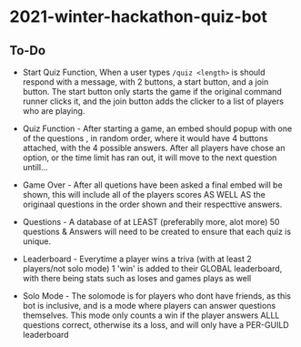 # 2021-winter-hackathon-quiz-bot
## To-Do

- Start Quiz Function, When a user types `/quiz <length>` is should respond with a message, with 2 buttons, a start button, and a join button.
The start button only starts the game if the original command runner clicks it, and the join button adds the clicker to a list of players who are playing.

- Quiz Function - After starting a game, an embed should popup with one of the <length> questions , in random order, where it would have 4 buttons attached, 
with the 4 possible answers. After all players have chose an option, or the time limit has ran out, it will move to the next question untill...

- Game Over - After all quetions have been asked a final embed will be shown, this will include all of the players scores AS WELL AS the originaal questions
in the order shown and their respecttive answers.

- Questions - A database of at LEAST (preferablly more, alot more) 50 questions & Answers will need to be created to ensure that each quiz is unique.

- Leaderboard - Everytime a player wins a triva (with at least 2 players/not solo mode) 1 'win' is  added to their GLOBAL leaderboard, with there being stats
such as loses and games plays as well

-  Solo Mode - The solomode is for players who dont have friends, as this bot is inclusive, and is a mode where players can answer questions themselves.
This mode only counts a win if the player answers ALLL questions correct, otherwise its a loss, and will only have a PER-GUILD leaderboard

